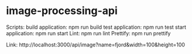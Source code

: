 # image-processing-api

Scripts:
build application: npm run build
test application: npm run test
start application: npm run start
Lint: npm run lint
Prettify: npm run prettify

Link:
http://localhost:3000/api/image?name=fjord&width=100&height=100